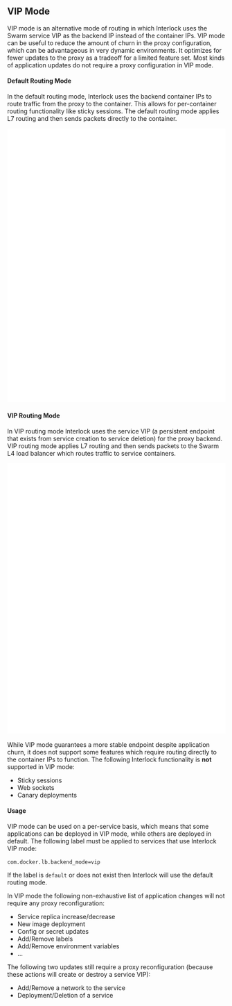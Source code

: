 ## VIP Mode
VIP mode is an alternative mode of routing in which Interlock uses the Swarm service VIP as the backend IP instead of the container IPs. VIP mode can be useful to reduce the amount of churn in the proxy configuration, which can be advantageous in very dynamic environments. It optimizes for fewer updates to the proxy as a tradeoff for a limited feature set. Most kinds of application updates do not require a proxy configuration in VIP mode. 

#### Default Routing Mode
In the default routing mode, Interlock uses the backend container IPs to route traffic from the proxy to the container. This allows for per-container routing functionality like sticky sessions. The default routing mode applies L7 routing and then sends packets directly to the container.


![default mode](../../images/interlock-default-mode.svg)

#### VIP Routing Mode
In VIP routing mode Interlock uses the service VIP (a persistent endpoint that exists from service creation to service deletion) for the proxy backend. VIP routing mode applies L7 routing and then sends packets to the Swarm L4 load balancer which routes traffic to service containers.



![default mode](../../images/interlock-vip-mode.svg)

While VIP mode guarantees a more stable endpoint despite application churn, it does not support some features which require routing directly to the container IPs to function. The following Interlock functionality is **not** supported in VIP mode:

- Sticky sessions
- Web sockets
- Canary deployments

#### Usage

VIP mode can be used on a per-service basis, which means that some applications can be deployed in VIP mode, while others are deployed in default. The following label must be applied to services that use Interlock VIP mode:

```
com.docker.lb.backend_mode=vip
```

If the label is `default` or does not exist then Interlock will use the default routing mode.

In VIP mode the following non-exhaustive list of application changes will not require any proxy reconfiguration:

- Service replica increase/decrease
- New image deployment
- Config or secret updates
- Add/Remove labels
- Add/Remove environment variables
- ...

The following two updates still require a proxy reconfiguration (because these actions will create or destroy a service VIP):

- Add/Remove a network to the service
- Deployment/Deletion of a service

